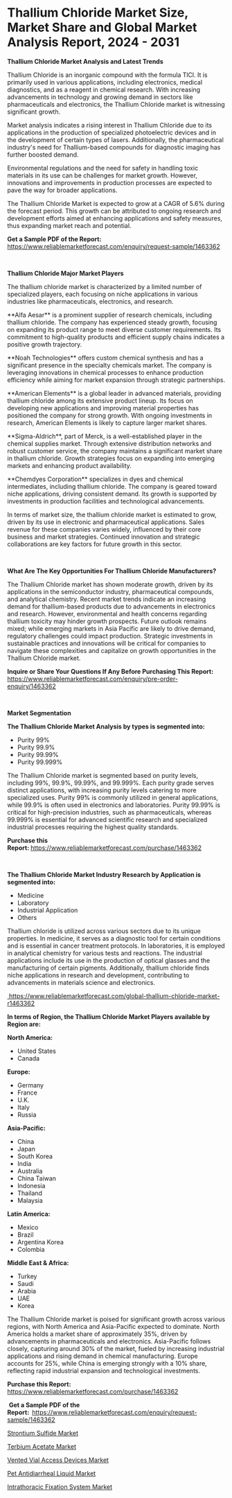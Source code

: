<p><h1>Thallium Chloride Market Size, Market Share and Global Market Analysis Report, 2024 - 2031</h1></p><p><strong>Thallium Chloride Market Analysis and Latest Trends</strong></p>
<p><p>Thallium Chloride is an inorganic compound with the formula TlCl. It is primarily used in various applications, including electronics, medical diagnostics, and as a reagent in chemical research. With increasing advancements in technology and growing demand in sectors like pharmaceuticals and electronics, the Thallium Chloride market is witnessing significant growth.</p><p>Market analysis indicates a rising interest in Thallium Chloride due to its applications in the production of specialized photoelectric devices and in the development of certain types of lasers. Additionally, the pharmaceutical industry's need for Thallium-based compounds for diagnostic imaging has further boosted demand.</p><p>Environmental regulations and the need for safety in handling toxic materials in its use can be challenges for market growth. However, innovations and improvements in production processes are expected to pave the way for broader applications. </p><p>The Thallium Chloride Market is expected to grow at a CAGR of 5.6% during the forecast period. This growth can be attributed to ongoing research and development efforts aimed at enhancing applications and safety measures, thus expanding market reach and potential.</p></p>
<p><strong>Get a Sample PDF of the Report:&nbsp;</strong> <a href="https://www.reliablemarketforecast.com/enquiry/request-sample/1463362?utm_campaign=1159&utm_medium=2&utm_source=Github&utm_content=ia&utm_term=10112024&utm_id=thallium-chloride">https://www.reliablemarketforecast.com/enquiry/request-sample/1463362</a></p>
<p>&nbsp;</p>
<p><strong>Thallium Chloride Major Market Players</strong></p>
<p><p>The thallium chloride market is characterized by a limited number of specialized players, each focusing on niche applications in various industries like pharmaceuticals, electronics, and research.</p><p>**Alfa Aesar** is a prominent supplier of research chemicals, including thallium chloride. The company has experienced steady growth, focusing on expanding its product range to meet diverse customer requirements. Its commitment to high-quality products and efficient supply chains indicates a positive growth trajectory.</p><p>**Noah Technologies** offers custom chemical synthesis and has a significant presence in the specialty chemicals market. The company is leveraging innovations in chemical processes to enhance production efficiency while aiming for market expansion through strategic partnerships.</p><p>**American Elements** is a global leader in advanced materials, providing thallium chloride among its extensive product lineup. Its focus on developing new applications and improving material properties has positioned the company for strong growth. With ongoing investments in research, American Elements is likely to capture larger market shares.</p><p>**Sigma-Aldrich**, part of Merck, is a well-established player in the chemical supplies market. Through extensive distribution networks and robust customer service, the company maintains a significant market share in thallium chloride. Growth strategies focus on expanding into emerging markets and enhancing product availability.</p><p>**Chemdyes Corporation** specializes in dyes and chemical intermediates, including thallium chloride. The company is geared toward niche applications, driving consistent demand. Its growth is supported by investments in production facilities and technological advancements.</p><p>In terms of market size, the thallium chloride market is estimated to grow, driven by its use in electronic and pharmaceutical applications. Sales revenue for these companies varies widely, influenced by their core business and market strategies. Continued innovation and strategic collaborations are key factors for future growth in this sector.</p></p>
<p>&nbsp;</p>
<p><strong>What Are The Key Opportunities For Thallium Chloride Manufacturers?</strong></p>
<p><p>The Thallium Chloride market has shown moderate growth, driven by its applications in the semiconductor industry, pharmaceutical compounds, and analytical chemistry. Recent market trends indicate an increasing demand for thallium-based products due to advancements in electronics and research. However, environmental and health concerns regarding thallium toxicity may hinder growth prospects. Future outlook remains mixed; while emerging markets in Asia Pacific are likely to drive demand, regulatory challenges could impact production. Strategic investments in sustainable practices and innovations will be critical for companies to navigate these complexities and capitalize on growth opportunities in the Thallium Chloride market.</p></p>
<p><strong>Inquire or Share Your Questions If Any Before Purchasing This Report:</strong> <a href="https://www.reliablemarketforecast.com/enquiry/pre-order-enquiry/1463362?utm_campaign=1159&utm_medium=2&utm_source=Github&utm_content=ia&utm_term=10112024&utm_id=thallium-chloride">https://www.reliablemarketforecast.com/enquiry/pre-order-enquiry/1463362</a></p>
<p>&nbsp;</p>
<p><strong>Market Segmentation</strong></p>
<p><strong>The Thallium Chloride Market Analysis by types is segmented into:</strong></p>
<p><ul><li>Purity 99%</li><li>Purity 99.9%</li><li>Purity 99.99%</li><li>Purity 99.999%</li></ul></p>
<p><p>The Thallium Chloride market is segmented based on purity levels, including 99%, 99.9%, 99.99%, and 99.999%. Each purity grade serves distinct applications, with increasing purity levels catering to more specialized uses. Purity 99% is commonly utilized in general applications, while 99.9% is often used in electronics and laboratories. Purity 99.99% is critical for high-precision industries, such as pharmaceuticals, whereas 99.999% is essential for advanced scientific research and specialized industrial processes requiring the highest quality standards.</p></p>
<p><strong>Purchase this Report:&nbsp;</strong><a href="https://www.reliablemarketforecast.com/purchase/1463362?utm_campaign=1159&utm_medium=2&utm_source=Github&utm_content=ia&utm_term=10112024&utm_id=thallium-chloride">https://www.reliablemarketforecast.com/purchase/1463362</a></p>
<p>&nbsp;</p>
<p><strong>The Thallium Chloride Market Industry Research by Application is segmented into:</strong></p>
<p><ul><li>Medicine</li><li>Laboratory</li><li>Industrial Application</li><li>Others</li></ul></p>
<p><p>Thallium chloride is utilized across various sectors due to its unique properties. In medicine, it serves as a diagnostic tool for certain conditions and is essential in cancer treatment protocols. In laboratories, it is employed in analytical chemistry for various tests and reactions. The industrial applications include its use in the production of optical glasses and the manufacturing of certain pigments. Additionally, thallium chloride finds niche applications in research and development, contributing to advancements in materials science and electronics.</p></p>
<p><a href="https://www.reliablemarketforecast.com/global-thallium-chloride-market-r1463362?utm_campaign=1159&utm_medium=2&utm_source=Github&utm_content=ia&utm_term=10112024&utm_id=thallium-chloride">&nbsp;https://www.reliablemarketforecast.com/global-thallium-chloride-market-r1463362</a></p>
<p><strong>In terms of Region, the Thallium Chloride Market Players available by Region are:</strong></p>
<p>
    <p> <strong> North America: </strong>
        <ul>
            <li>United States</li>
            <li>Canada</li>
        </ul>
        </p> 
    <p> <strong> Europe: </strong>
        <ul>
            <li>Germany</li>
            <li>France</li>
            <li>U.K.</li>
            <li>Italy</li>
            <li>Russia</li>
        </ul>
        </p> 
    <p> <strong> Asia-Pacific: </strong>
        <ul>
            <li>China</li>
            <li>Japan</li>
            <li>South Korea</li>
            <li>India</li>
            <li>Australia</li>
            <li>China Taiwan</li>
            <li>Indonesia</li>
            <li>Thailand</li>
            <li>Malaysia</li>
        </ul>
        </p> 
    <p> <strong> Latin America: </strong>
        <ul>
            <li>Mexico</li>
            <li>Brazil</li>
            <li>Argentina Korea</li>
            <li>Colombia</li>
        </ul>
        </p> 
    <p> <strong> Middle East & Africa: </strong>
        <ul>
            <li>Turkey</li>
            <li>Saudi</li>
            <li>Arabia</li>
            <li>UAE</li>
            <li>Korea</li>
        </ul>
    </p>
    </p>
<p><p>The Thallium Chloride market is poised for significant growth across various regions, with North America and Asia-Pacific expected to dominate. North America holds a market share of approximately 35%, driven by advancements in pharmaceuticals and electronics. Asia-Pacific follows closely, capturing around 30% of the market, fueled by increasing industrial applications and rising demand in chemical manufacturing. Europe accounts for 25%, while China is emerging strongly with a 10% share, reflecting rapid industrial expansion and technological investments.</p></p>
<p><strong>Purchase this Report: </strong><a href="https://www.reliablemarketforecast.com/purchase/1463362?utm_campaign=1159&utm_medium=2&utm_source=Github&utm_content=ia&utm_term=10112024&utm_id=thallium-chloride">https://www.reliablemarketforecast.com/purchase/1463362</a></p>
<p>&nbsp;<strong>Get a Sample PDF of the Report:&nbsp;&nbsp;</strong><a href="https://www.reliablemarketforecast.com/enquiry/request-sample/1463362?utm_campaign=1159&utm_medium=2&utm_source=Github&utm_content=ia&utm_term=10112024&utm_id=thallium-chloride">https://www.reliablemarketforecast.com/enquiry/request-sample/1463362</a></p>
<p><strong></strong></p>
<p><p><a href="https://github.com/chantekestenmo/Market-Research-Report-List-1/blob/main/strontium-sulfide-market.md?utm_campaign=1159&utm_medium=2&utm_source=Github&utm_content=ia&utm_term=10112024&utm_id=thallium-chloride">Strontium Sulfide Market</a></p><p><a href="https://github.com/kric8bmkinds/Market-Research-Report-List-1/blob/main/terbium-acetate-market.md?utm_campaign=1159&utm_medium=2&utm_source=Github&utm_content=ia&utm_term=10112024&utm_id=thallium-chloride">Terbium Acetate Market</a></p><p><a href="https://issuu.com/reportprime-2/docs/vented-vial-access-devices-market-s_83d9cbdc5670eb?utm_campaign=1159&utm_medium=2&utm_source=Github&utm_content=ia&utm_term=10112024&utm_id=thallium-chloride">Vented Vial Access Devices Market</a></p><p><a href="https://www.linkedin.com/pulse/pet-antidiarrheal-liquid-market-velocity-131-cagr-trajectory-pgboc?utm_campaign=1159&utm_medium=2&utm_source=Github&utm_content=ia&utm_term=10112024&utm_id=thallium-chloride">Pet Antidiarrheal Liquid Market</a></p><p><a href="https://issuu.com/reportprime-2/docs/intrathoracic-fixation-system-marke_76c4620148c073?utm_campaign=1159&utm_medium=2&utm_source=Github&utm_content=ia&utm_term=10112024&utm_id=thallium-chloride">Intrathoracic Fixation System Market</a></p></p>